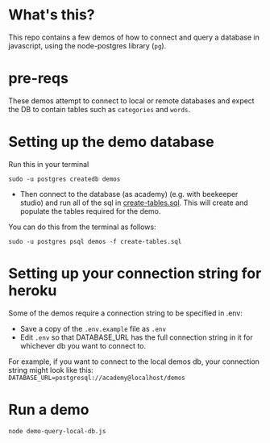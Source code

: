 # What's this?

This repo contains a few demos of how to connect and query a database in javascript, using the node-postgres library (`pg`).

# pre-reqs

These demos attempt to connect to local or remote databases and expect the DB to contain tables such as `categories` and `words`.

# Setting up the demo database

Run this in your terminal

```
sudo -u postgres createdb demos
```

- Then connect to the database (as academy) (e.g. with beekeeper studio) and run all of the sql in [create-tables.sql](./create-tables.sql). This will create and populate the tables required for the demo.

You can do this from the terminal as follows:
```
sudo -u postgres psql demos -f create-tables.sql
```

# Setting up your connection string for heroku

Some of the demos require a connection string to be specified in .env:

- Save a copy of the `.env.example` file as `.env`
- Edit `.env` so that DATABASE_URL has the full connection string in it for whichever db you want to connect to.

For example, if you want to connect to the local demos db, your connection string might look like this:
`DATABASE_URL=postgresql://academy@localhost/demos`

# Run a demo

```
node demo-query-local-db.js
```
